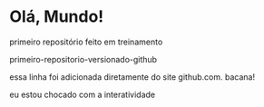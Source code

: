 # Olá, Mundo!
primeiro repositório feito em treinamento

 primeiro-repositorio-versionado-github

essa linha foi adicionada diretamente do site github.com. bacana!

eu estou chocado com a interatividade